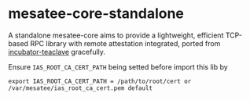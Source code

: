 # mesatee-core-standalone
A standalone mesatee-core aims to provide a lightweight, efficient TCP-based RPC library with remote attestation integrated, ported from [incubator-teaclave](https://github.com/apache/incubator-teaclave) gracefully. 

Ensure `IAS_ROOT_CA_CERT_PATH` being setted before import this lib by  
```
export IAS_ROOT_CA_CERT_PATH = /path/to/root/cert or /var/mesatee/ias_root_ca_cert.pem default
```
 
